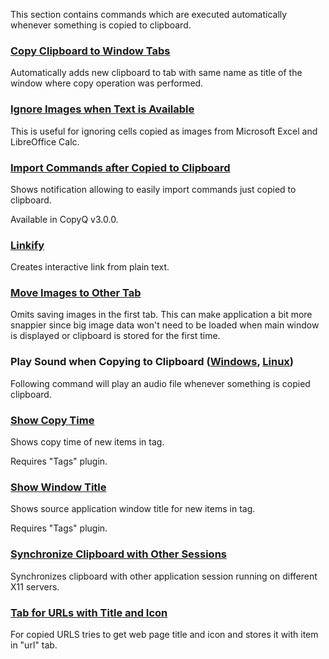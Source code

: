 This section contains commands which are executed automatically whenever something is copied to clipboard.

### [Copy Clipboard to Window Tabs](copy-clipboard-to-windows-tab.ini)

Automatically adds new clipboard to tab with same name as title of the window where copy operation was performed.

### [Ignore Images when Text is Available](ignore-images-when-text-is-available.ini)

This is useful for ignoring cells copied as images from Microsoft Excel and LibreOffice Calc.

### [Import Commands after Copied to Clipboard](import-commands-after-copied.ini)

Shows notification allowing to easily import commands just copied to clipboard.

Available in CopyQ v3.0.0.

### [Linkify](linkify.ini)

Creates interactive link from plain text.

### [Move Images to Other Tab](move-images-to-other-tab.ini)

Omits saving images in the first tab.
This can make application a bit more snappier since big image data won't need to be loaded when main window is displayed or clipboard is stored for the first time.

### Play Sound when Copying to Clipboard ([Windows](play-sound-when-copying-to-clipboard-windows.ini), [Linux](play-sound-when-copying-to-clipboard-linux.ini))

Following command will play an audio file whenever something is copied clipboard.

### [Show Copy Time](show-copy-time.ini)

Shows copy time of new items in tag.

Requires "Tags" plugin.

### [Show Window Title](show-window-title.ini)

Shows source application window title for new items in tag.

Requires "Tags" plugin.

### [Synchronize Clipboard with Other Sessions](synchronize-clipboard-with-other-sessions.ini)

Synchronizes clipboard with other application session running on different X11 servers.

### [Tab for URLs with Title and Icon](tab-for-urls-with-title-and-icon.ini)

For copied URLS tries to get web page title and icon and stores it with item in "url" tab.

